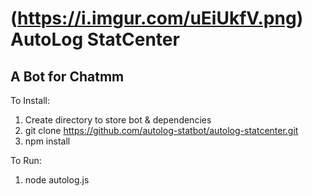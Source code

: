 (https://i.imgur.com/uEiUkfV.png)
AutoLog StatCenter
==================
A Bot for Chatmm
------------------
To Install: 
 1. Create directory to store bot & dependencies
 2. git clone https://github.com/autolog-statbot/autolog-statcenter.git
 3. npm install
 
To Run: 
 1. node autolog.js
